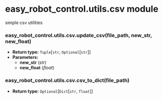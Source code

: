 # easy_robot_control.utils.csv module

simple csv utilities

### easy_robot_control.utils.csv.update_csv(file_path, new_str, new_float)

* **Return type:**
  `Tuple`[`str`, `Optional`[`str`]]
* **Parameters:**
  * **new_str** (*str*)
  * **new_float** (*float*)

### easy_robot_control.utils.csv.csv_to_dict(file_path)

* **Return type:**
  `Optional`[`Dict`[`str`, `float`]]
